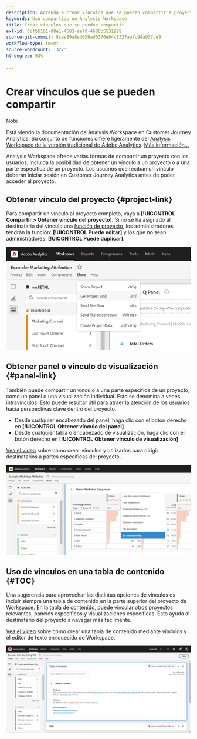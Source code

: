 ```yaml
---
description: Aprenda a crear vínculos que se pueden compartir a proyectos o visualizaciones
keywords: Uso compartido en Analysis Workspace
title: Crear vínculos que se pueden compartir
exl-id: 6cfb5161-08e1-4583-ae79-4600b5531929
source-git-commit: 8cee89a8ed656ad6376e64c8327aa7c94a937ce9
workflow-type: tm+mt
source-wordcount: '327'
ht-degree: 93%

---
```


# Crear vínculos que se pueden compartir

>[!NOTE]
>
>Está viendo la documentación de Analysis Workspace en Customer Journey Analytics. Su conjunto de funciones difiere ligeramente del [Analysis Workspace de la versión tradicional de Adobe Analytics](https://experienceleague.adobe.com/docs/analytics/analyze/analysis-workspace/home.html?lang=es). [Más información...](/help/getting-started/cja-aa.md)

Analysis Workspace ofrece varias formas de compartir un proyecto con los usuarios, incluida la posibilidad de obtener un vínculo a un proyecto o a una parte específica de un proyecto. Los usuarios que reciban un vínculo deberán iniciar sesión en Customer Journey Analytics antes de poder acceder al proyecto.

## Obtener vínculo del proyecto {#project-link}

Para compartir un vínculo al proyecto completo, vaya a **[!UICONTROL Compartir > Obtener vínculo del proyecto]**. Si no se ha asignado al destinatario del vínculo una [función de proyecto](https://experienceleague.adobe.com/docs/analytics/analyze/analysis-workspace/curate-share/share-projects.html?lang=es), los administradores tendrán la función: **[!UICONTROL Puede editar]** y los que no sean administradores: **[!UICONTROL Puede duplicar]**.

![](assets/get-project-link.png)

## Obtener panel o vínculo de visualización {#panel-link}

También puede compartir un vínculo a una parte específica de un proyecto, como un panel o una visualización individual. Esto se denomina a veces intravínculos. Esto puede resultar útil para atraer la atención de los usuarios hacia perspectivas clave dentro del proyecto.

* Desde cualquier encabezado del panel, haga clic con el botón derecho en **[!UICONTROL Obtener vínculo del panel]**
* Desde cualquier tabla o encabezado de visualización, haga clic con el botón derecho en **[!UICONTROL Obtener vínculo de visualización]**

[Vea el vídeo](https://experienceleague.adobe.com/docs/analytics-learn/tutorials/analysis-workspace/visualizations/intra-linking-in-analysis-workspace.html?lang=es) sobre cómo crear vínculos y utilizarlos para dirigir destinatarios a partes específicas del proyecto.

![](assets/get-viz-link.png)

## Uso de vínculos en una tabla de contenido {#TOC}

Una sugerencia para aprovechar las distintas opciones de vínculos es incluir siempre una tabla de contenido en la parte superior del proyecto de Workspace. En la tabla de contenido, puede vincular otros proyectos relevantes, paneles específicos y visualizaciones específicas. Esto ayuda al destinatario del proyecto a navegar más fácilmente.

[Vea el vídeo](https://experienceleague.adobe.com/docs/analytics-learn/tutorials/analysis-workspace/navigating-workspace-projects/create-a-toc-in-analysis-workspace.html?lang=es) sobre cómo crear una tabla de contenido mediante vínculos y el editor de texto enriquecido de Workspace.

![](assets/toc.png)
